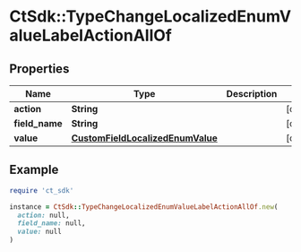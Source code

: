 # CtSdk::TypeChangeLocalizedEnumValueLabelActionAllOf

## Properties

| Name | Type | Description | Notes |
| ---- | ---- | ----------- | ----- |
| **action** | **String** |  | [optional] |
| **field_name** | **String** |  | [optional] |
| **value** | [**CustomFieldLocalizedEnumValue**](CustomFieldLocalizedEnumValue.md) |  | [optional] |

## Example

```ruby
require 'ct_sdk'

instance = CtSdk::TypeChangeLocalizedEnumValueLabelActionAllOf.new(
  action: null,
  field_name: null,
  value: null
)
```


